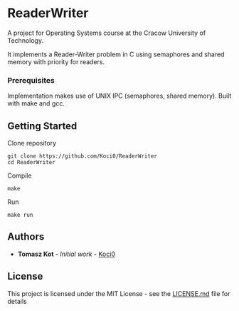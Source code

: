 # ReaderWriter

A project for Operating Systems course at the Cracow University of Technology.

It implements a Reader-Writer problem in C using semaphores and shared memory with priority for readers.

### Prerequisites

Implementation makes use of UNIX IPC (semaphores, shared memory).
Built with make and gcc.

## Getting Started

Clone repository
```
git clone https://github.com/Koci0/ReaderWriter
cd ReaderWriter
```

Compile
```
make
```

Run
```
make run
```


## Authors

* **Tomasz Kot** - *Initial work* - [Koci0](https://github.com/Koci0)

## License

This project is licensed under the MIT License - see the [LICENSE.md](LICENSE.md) file for details
